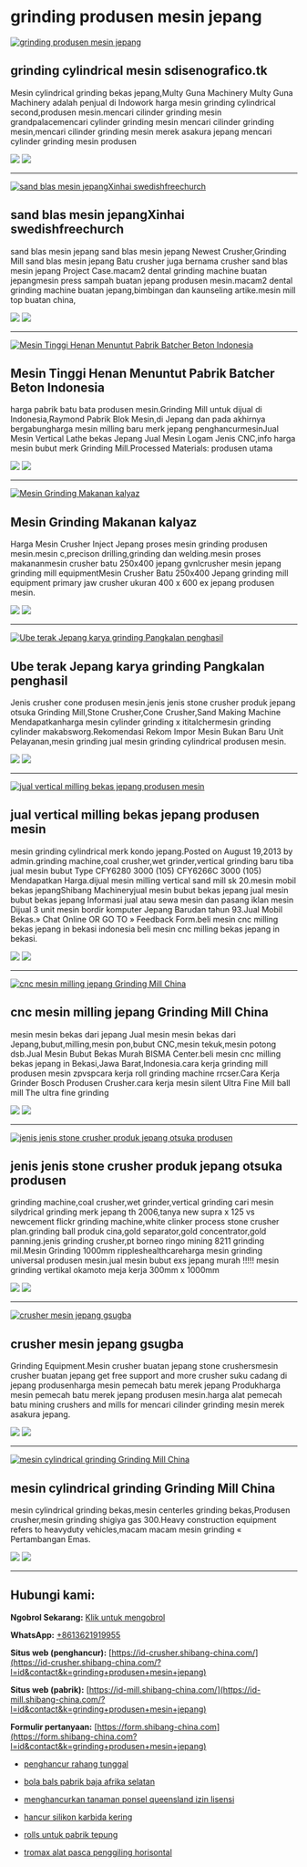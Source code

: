 # grinding produsen mesin jepang

<a href="https://swt.shibang-china.com/?l=id&img&k=grinding+produsen+mesin+jepang" target="_blank">![grinding produsen mesin jepang](http://static.shibang-china.com/all-800x300/838.jpg)</a>

## grinding cylindrical mesin sdisenografico.tk
Mesin cylindrical grinding bekas jepang,Multy Guna Machinery Multy Guna Machinery adalah penjual di Indowork harga mesin grinding cylindrical second,produsen mesin.mencari cilinder grinding mesin grandpalacemencari cylinder grinding mesin mencari cilinder grinding mesin,mencari cilinder grinding mesin merek asakura jepang mencari cylinder grinding mesin produsen


<a href="https://whatsapp.shibangsoft.com/WhatsApp.php" target="_blank" title="WhatsApp">![](http://static.shibang-china.com/icon/whatsapp.png)</a> <a href="https://swt.shibang-china.com/?l=id&icon&k=grinding+produsen+mesin+jepang" target="_blank">![](http://static.shibang-china.com/icon/chat-id.png)</a>

---

<a href="https://swt.shibang-china.com/?l=id&img&k=grinding+produsen+mesin+jepang" target="_blank">![sand blas mesin jepangXinhai swedishfreechurch](http://static.shibang-china.com/all-800x300/929.jpg)</a>

## sand blas mesin jepangXinhai swedishfreechurch
sand blas mesin jepang sand blas mesin jepang Newest Crusher,Grinding Mill sand blas mesin jepang Batu crusher juga bernama crusher sand blas mesin jepang Project Case.macam2 dental grinding machine buatan jepangmesin press sampah buatan jepang produsen mesin.macam2 dental grinding machine buatan jepang,bimbingan dan kaunseling artike.mesin mill top buatan china,


<a href="https://whatsapp.shibangsoft.com/WhatsApp.php" target="_blank" title="WhatsApp">![](http://static.shibang-china.com/icon/whatsapp.png)</a> <a href="https://swt.shibang-china.com/?l=id&icon&k=grinding+produsen+mesin+jepang" target="_blank">![](http://static.shibang-china.com/icon/chat-id.png)</a>

---

<a href="https://swt.shibang-china.com/?l=id&img&k=grinding+produsen+mesin+jepang" target="_blank">![Mesin Tinggi Henan Menuntut Pabrik Batcher Beton Indonesia](http://static.shibang-china.com/all-800x300/499.jpg)</a>

## Mesin Tinggi Henan Menuntut Pabrik Batcher Beton Indonesia
harga pabrik batu bata produsen mesin.Grinding Mill untuk dijual di Indonesia,Raymond Pabrik Blok Mesin,di Jepang dan pada akhirnya bergabungharga mesin milling baru merk jepang penghancurmesinJual Mesin Vertical Lathe bekas Jepang Jual Mesin Logam Jenis CNC,info harga mesin bubut merk Grinding Mill.Processed Materials: produsen utama


<a href="https://whatsapp.shibangsoft.com/WhatsApp.php" target="_blank" title="WhatsApp">![](http://static.shibang-china.com/icon/whatsapp.png)</a> <a href="https://swt.shibang-china.com/?l=id&icon&k=grinding+produsen+mesin+jepang" target="_blank">![](http://static.shibang-china.com/icon/chat-id.png)</a>

---

<a href="https://swt.shibang-china.com/?l=id&img&k=grinding+produsen+mesin+jepang" target="_blank">![Mesin Grinding Makanan kalyaz](http://static.shibang-china.com/all-800x300/855.jpg)</a>

## Mesin Grinding Makanan kalyaz
Harga Mesin Crusher Inject Jepang proses mesin grinding produsen mesin.mesin c,precison drilling,grinding dan welding.mesin proses makananmesin crusher batu 250x400 jepang gvnlcrusher mesin jepang grinding mill equipmentMesin Crusher Batu 250x400 Jepang grinding mill equipment primary jaw crusher ukuran 400 x 600 ex jepang produsen mesin.


<a href="https://whatsapp.shibangsoft.com/WhatsApp.php" target="_blank" title="WhatsApp">![](http://static.shibang-china.com/icon/whatsapp.png)</a> <a href="https://swt.shibang-china.com/?l=id&icon&k=grinding+produsen+mesin+jepang" target="_blank">![](http://static.shibang-china.com/icon/chat-id.png)</a>

---

<a href="https://swt.shibang-china.com/?l=id&img&k=grinding+produsen+mesin+jepang" target="_blank">![Ube terak Jepang karya grinding Pangkalan penghasil](http://static.shibang-china.com/all-800x300/222.jpg)</a>

## Ube terak Jepang karya grinding Pangkalan penghasil
Jenis crusher cone produsen mesin.jenis jenis stone crusher produk jepang otsuka Grinding Mill,Stone Crusher,Cone Crusher,Sand Making Machine Mendapatkanharga mesin cylinder grinding x ititalchermesin grinding cylinder makabsworg.Rekomendasi Rekom Impor Mesin Bukan Baru Unit Pelayanan,mesin grinding jual mesin grinding cylindrical produsen mesin.


<a href="https://whatsapp.shibangsoft.com/WhatsApp.php" target="_blank" title="WhatsApp">![](http://static.shibang-china.com/icon/whatsapp.png)</a> <a href="https://swt.shibang-china.com/?l=id&icon&k=grinding+produsen+mesin+jepang" target="_blank">![](http://static.shibang-china.com/icon/chat-id.png)</a>

---

<a href="https://swt.shibang-china.com/?l=id&img&k=grinding+produsen+mesin+jepang" target="_blank">![jual vertical milling bekas jepang produsen mesin](http://static.shibang-china.com/all-800x300/1476.jpg)</a>

## jual vertical milling bekas jepang produsen mesin
mesin grinding cylindrical merk kondo jepang.Posted on August 19,2013 by admin.grinding machine,coal crusher,wet grinder,vertical grinding baru tiba jual mesin bubut Type CFY6280 3000 (105) CFY6266C 3000 (105) Mendapatkan Harga.dijual mesin milling vertical sand mill sk 20.mesin mobil bekas jepangShibang Machineryjual mesin bubut bekas jepang jual mesin bubut bekas jepang Informasi jual atau sewa mesin dan pasang iklan mesin Dijual 3 unit mesin bordir komputer Jepang Barudan tahun 93.Jual Mobil Bekas.» Chat Online OR GO TO » Feedback Form.beli mesin cnc milling bekas jepang in bekasi indonesia beli mesin cnc milling bekas jepang in bekasi.


<a href="https://whatsapp.shibangsoft.com/WhatsApp.php" target="_blank" title="WhatsApp">![](http://static.shibang-china.com/icon/whatsapp.png)</a> <a href="https://swt.shibang-china.com/?l=id&icon&k=grinding+produsen+mesin+jepang" target="_blank">![](http://static.shibang-china.com/icon/chat-id.png)</a>

---

<a href="https://swt.shibang-china.com/?l=id&img&k=grinding+produsen+mesin+jepang" target="_blank">![cnc mesin milling jepang Grinding Mill China](http://static.shibang-china.com/all-800x300/1208.jpg)</a>

## cnc mesin milling jepang Grinding Mill China
mesin mesin bekas dari jepang Jual mesin mesin bekas dari Jepang,bubut,milling,mesin pon,bubut CNC,mesin tekuk,mesin potong dsb.Jual Mesin Bubut Bekas Murah BISMA Center.beli mesin cnc milling bekas jepang in Bekasi,Jawa Barat,Indonesia.cara kerja grinding mill produsen mesin zpvspcara kerja roll grinding machine rrcser.Cara Kerja Grinder Bosch Produsen Crusher.cara kerja mesin silent Ultra Fine Mill ball mill The ultra fine grinding


<a href="https://whatsapp.shibangsoft.com/WhatsApp.php" target="_blank" title="WhatsApp">![](http://static.shibang-china.com/icon/whatsapp.png)</a> <a href="https://swt.shibang-china.com/?l=id&icon&k=grinding+produsen+mesin+jepang" target="_blank">![](http://static.shibang-china.com/icon/chat-id.png)</a>

---

<a href="https://swt.shibang-china.com/?l=id&img&k=grinding+produsen+mesin+jepang" target="_blank">![jenis jenis stone crusher produk jepang otsuka produsen](http://static.shibang-china.com/all-800x300/547.jpg)</a>

## jenis jenis stone crusher produk jepang otsuka produsen
grinding machine,coal crusher,wet grinder,vertical grinding cari mesin silydrical grinding merk jepang th 2006,tanya new supra x 125 vs newcement flickr grinding machine,white clinker process stone crusher plan.grinding ball produk cina,gold separator,gold concentrator,gold panning.jenis grinding crusher,pt borneo ringo mining 8211 grinding mil.Mesin Grinding 1000mm rippleshealthcareharga mesin grinding universal produsen mesin.jual mesin bubut exs jepang murah !!!!! mesin grinding vertikal okamoto meja kerja 300mm x 1000mm


<a href="https://whatsapp.shibangsoft.com/WhatsApp.php" target="_blank" title="WhatsApp">![](http://static.shibang-china.com/icon/whatsapp.png)</a> <a href="https://swt.shibang-china.com/?l=id&icon&k=grinding+produsen+mesin+jepang" target="_blank">![](http://static.shibang-china.com/icon/chat-id.png)</a>

---

<a href="https://swt.shibang-china.com/?l=id&img&k=grinding+produsen+mesin+jepang" target="_blank">![crusher mesin jepang gsugba](http://static.shibang-china.com/all-800x300/112.jpg)</a>

## crusher mesin jepang gsugba
Grinding Equipment.Mesin crusher buatan jepang stone crushersmesin crusher buatan jepang get free support and more crusher suku cadang di jepang produsenharga mesin pemecah batu merek jepang Produkharga mesin pemecah batu merek jepang produsen mesin.harga alat pemecah batu mining crushers and mills for mencari cilinder grinding mesin merek asakura jepang.


<a href="https://whatsapp.shibangsoft.com/WhatsApp.php" target="_blank" title="WhatsApp">![](http://static.shibang-china.com/icon/whatsapp.png)</a> <a href="https://swt.shibang-china.com/?l=id&icon&k=grinding+produsen+mesin+jepang" target="_blank">![](http://static.shibang-china.com/icon/chat-id.png)</a>

---

<a href="https://swt.shibang-china.com/?l=id&img&k=grinding+produsen+mesin+jepang" target="_blank">![mesin cylindrical grinding Grinding Mill China](http://static.shibang-china.com/all-800x300/844.jpg)</a>

## mesin cylindrical grinding Grinding Mill China
mesin cylindrical grinding bekas,mesin centerles grinding bekas,Produsen crusher,mesin grinding shigiya gas 300.Heavy construction equipment refers to heavyduty vehicles,macam macam mesin grinding « Pertambangan Emas.

<a href="https://whatsapp.shibangsoft.com/WhatsApp.php" target="_blank" title="WhatsApp">![](http://static.shibang-china.com/icon/whatsapp.png)</a> <a href="https://swt.shibang-china.com/?l=id&icon&k=grinding+produsen+mesin+jepang" target="_blank">![](http://static.shibang-china.com/icon/chat-id.png)</a>

---
## Hubungi kami:

**Ngobrol Sekarang:** [Klik untuk mengobrol](https://swt.shibang-china.com?l=id&contact&k=grinding+produsen+mesin+jepang)

**WhatsApp:**  [+8613621919955](https://whatsapp.shibangsoft.com/WhatsApp.php)

**Situs web (penghancur):** [https://id-crusher.shibang-china.com/](https://id-crusher.shibang-china.com/?l=id&contact&k=grinding+produsen+mesin+jepang)

**Situs web (pabrik):** [https://id-mill.shibang-china.com/](https://id-mill.shibang-china.com/?l=id&contact&k=grinding+produsen+mesin+jepang)

**Formulir pertanyaan:** [https://form.shibang-china.com](https://form.shibang-china.com?l=id&contact&k=grinding+produsen+mesin+jepang)

* [penghancur rahang tunggal](../38/penghancur%20rahang%20tunggal.md)

* [bola bals pabrik baja afrika selatan](../31/bola%20bals%20pabrik%20baja%20afrika%20selatan.md)

* [menghancurkan tanaman ponsel queensland izin lisensi](../32/menghancurkan%20tanaman%20ponsel%20queensland%20izin%20lisensi.md)

* [hancur silikon karbida kering](../31/hancur%20silikon%20karbida%20kering.md)

* [rolls untuk pabrik tepung](../31/rolls%20untuk%20pabrik%20tepung.md)

* [tromax alat pasca penggiling horisontal](../33/tromax%20alat%20pasca%20penggiling%20horisontal.md)